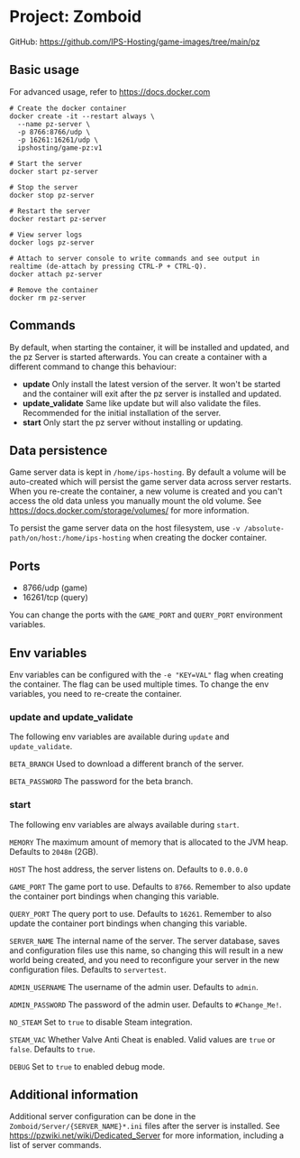 # Project: Zomboid

GitHub: https://github.com/IPS-Hosting/game-images/tree/main/pz

## Basic usage
For advanced usage, refer to https://docs.docker.com
```shell
# Create the docker container
docker create -it --restart always \
  --name pz-server \
  -p 8766:8766/udp \
  -p 16261:16261/udp \
  ipshosting/game-pz:v1
  
# Start the server
docker start pz-server

# Stop the server
docker stop pz-server

# Restart the server
docker restart pz-server

# View server logs
docker logs pz-server

# Attach to server console to write commands and see output in realtime (de-attach by pressing CTRL-P + CTRL-Q).
docker attach pz-server

# Remove the container
docker rm pz-server
```

## Commands
By default, when starting the container, it will be installed and updated, and the pz Server is started afterwards.
You can create a container with a different command to change this behaviour:
* **update** Only install the latest version of the server. It won't be started and the container will exit after the pz server is installed and updated.
* **update_validate** Same like update but will also validate the files. Recommended for the initial installation of the server.
* **start** Only start the pz server without installing or updating.

## Data persistence
Game server data is kept in `/home/ips-hosting`.
By default a volume will be auto-created which will persist the game server data across server restarts.
When you re-create the container, a new volume is created and you can't access the old data unless you manually mount the old volume.
See https://docs.docker.com/storage/volumes/ for more information.

To persist the game server data on the host filesystem, use `-v /absolute-path/on/host:/home/ips-hosting` when creating the docker container.

## Ports
* 8766/udp (game)
* 16261/tcp (query)

You can change the ports with the `GAME_PORT` and `QUERY_PORT` environment variables.

## Env variables
Env variables can be configured with the `-e "KEY=VAL"` flag when creating the container. The flag can be used multiple times.
To change the env variables, you need to re-create the container.

### update and update_validate
The following env variables are available during `update` and `update_validate`.

`BETA_BRANCH` Used to download a different branch of the server.

`BETA_PASSWORD` The password for the beta branch.

### start
The following env variables are always available during `start`.

`MEMORY` The maximum amount of memory that is allocated to the JVM heap. Defaults to `2048m` (2GB).

`HOST` The host address, the server listens on. Defaults to `0.0.0.0`

`GAME_PORT` The game port to use. Defaults to `8766`. Remember to also update the container port bindings when changing this variable.

`QUERY_PORT` The query port to use. Defaults to `16261`. Remember to also update the container port bindings when changing this variable.

`SERVER_NAME` The internal name of the server. The server database, saves and configuration files use this name, so changing this will result in a new world being created, and you need to reconfigure your server in the new configuration files. Defaults to `servertest`.

`ADMIN_USERNAME` The username of the admin user. Defaults to `admin`.

`ADMIN_PASSWORD` The password of the admin user. Defaults to `#Change_Me!`.

`NO_STEAM` Set to `true` to disable Steam integration.

`STEAM_VAC` Whether Valve Anti Cheat is enabled. Valid values are `true` or `false`. Defaults to `true`.

`DEBUG` Set to `true` to enabled debug mode.

## Additional information
Additional server configuration can be done in the `Zomboid/Server/{SERVER_NAME}*.ini` files after the server is installed.
See https://pzwiki.net/wiki/Dedicated_Server for more information, including a list of server commands.
